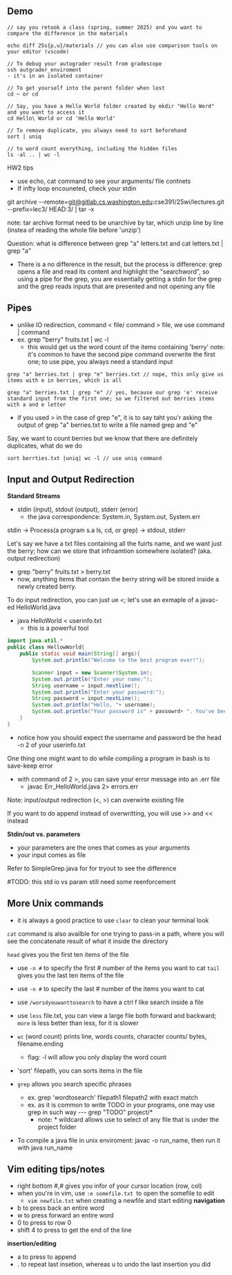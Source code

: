 ## Demo
```
// say you retook a class (spring, summer 2025) and you want to compare the difference in the materials

echo diff 25s{p,u}/materials // you can also use comparison tools on your editor (vscode)

// To debug your autograder result from gradescope
ssh autgrader_enviroment 
- it's in an isolated container

// To get yourself into the parent folder when lost
cd ~ or cd

// Say, you have a Hello World folder created by mkdir "Hello Word" and you want to access it
cd Hello\ World or cd 'Hello World'

// To remove duplicate, you always need to sort beforehand
sort | uniq

// to word count everything, including the hidden files
ls -al .. | wc -l

```
HW2 tips
- use echo, cat command to see your arguments/ file contnets
- If infty loop encouneted, check your stdin

git archive --remote=git@gitlab.cs.washington.edu:cse391/25wi/lectures.git --prefix=lec3/ HEAD:3/ | tar -x

note: tar archive format need to be unarchive by tar, which unzip line by line (instea of reading the whole file before 'unzip')


Question: what is difference between grep "a" letters.txt and cat letters.txt | grep "a"

- There is a no difference in the result, but the process is difference: grep opens a file and read its content and highlight the "searchword", so using a pipe for the grep, you are essentially getting a stdin for the grep and the grep reads inputs that are presented and not opening any file

## Pipes
- unlike IO redirection, command < file/ command > file, we use command | command
- ex.  grep "berry" fruits.txt | wc -l
    - this would get us the word count of the items containing 'berry' 
note: it's common to have the second pipe command overwrite the first one; to use pipe, you always need a standard input
```
grep "a" berries.txt | grep "e" berries.txt // nope, this only give us items with e in berries, which is all

grep "a" berries.txt | grep "e" // yes, because our grep 'e' receive standard input from the first one; so we filtered out berries items with a and e letter
```
- if you used > in the case of grep "e", it is to say taht you'r asking the output of grep "a" berries.txt to write a file named grep and "e"

Say, we want to count berries but we know that there are definitely duplicates, what do we do 
```
sort berrties.txt |uniq| wc -l // use uniq command
```
## Input and Output Redirection
**Standard Streams**
- stdin (input), stdout (output), stderr (error)
    - the java correspondence: System.in, System.out, System.err
 
stdin -> Process(a program s.a ls, cd, or grep) -> stdout, stderr

Let's say we have a txt files containing all the fuirts name, and we want just the berry; how can we store that infroamtion somewhere isolated? (aka. output redirection)
- grep "berry" fruits.txt > berry.txt
- now, anything items that contain the berry string will be stored inside a newly created berry.

To do input redirection, you can just ue <; let's use an exmaple of a javac-ed HelloWorld.java
- java HelloWorld < userinfo.txt
    - this is a powerful tool

```java
import java.util.*
public class HellowWorld{
    public static void main(String[] args){
        System.out.println("Welcome to the best program ever!");

        Scanner input = new Scanner(System.in);
        System.out.println("Enter your name:");
        String username = input.nextline();
        System.out.println("Enter your password:");
        String password = input.nextLine();
        System.out.println("Hello, "+ username);
        System.out.println("Your password is" + passowrd+ ". You've been hacked!")
    }
}
```
- notice how you should expect the username and password be the head -n 2 of your userinfo.txt


One thing one might want to do while compiling a program in bash is to save-keep error
- with command of 2 >, you can save your error message into an .err file
    - javac Err_HelloWorld.java 2> errors.err

Note: input/output redirection (<, >) can overwirte existing file 

If you want to do append instead of overwritting, you will use >> and << instead

**Stdin/out vs. parameters**
- your parameters are the ones that comes as your arguments
- your input comes as file

Refer to SimpleGrep.java for for tryout to see the difference

#TODO: this std io vs param still need some reenforcement

## More Unix commands
- it is always a good practice to use `clear` to clean your terminal look

`cat` command is also availble for one trying to pass-in a path, where you will see the concatenate result of what it inside the directory

`head` gives you the first ten items of the file
- use `-n #` to specify the first # number of the items you want to cat
`tail` gives you the last ten items of the file
- use `-n #` to specify the last # number of the items you want to cat

- use `/worsdyouwanttosearch` to have a ctrl f like search inside a file

- use `less` file.txt, you can view a large file both forward and backward; `more` is less better than less, for it is slower

- `wc` (word count) prints line, words counts, character counts/ bytes, filename.ending
    - flag: -l will allow you only display the word count
- 'sort' filepath, you can sorts items in the file

- `grep` allows you search specific phrases
    - ex. grep 'wordtosearch' filepath1 filepath2 with exact match
    - ex. as it is common to write TODO in your programs, one may use grep in such way --- grep "TODO" project/*
        - note: * wildcard allows use to select of any file that is under the project folder
- To compile a java file in unix enviroment: javac -o run_name, then run it with java run_name

## Vim editing tips/notes
- right bottom #,# gives you infor of your cursor location (row, col)
- when you're in vim, use `:e somefile.txt `to open the somefile to edit
    - `vim newfile.txt` when creating a newfile and start editing
**navigation**
- b to press back an entire word
- w to press forward an entire word
- 0 to press to row 0
- shift 4 to press to get the end of the line

**insertion/editing**
- a to press to append
- . to repeat last insetion, whereas u to undo the last insertion you did